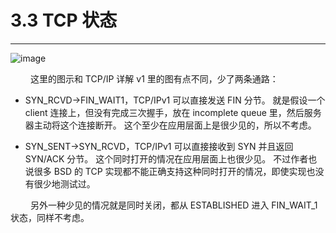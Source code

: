 # 3.3 TCP 状态
***

![image](/images/3.3/01.png)

&emsp;&emsp;
这里的图示和 TCP/IP 详解 v1 里的图有点不同，少了两条通路：

+ SYN\_RCVD-\>FIN\_WAIT1，TCP/IPv1 可以直接发送 FIN 分节。
就是假设一个 client 连接上，但没有完成三次握手，放在 incomplete queue 里，然后服务器主动将这个连接断开。
这个至少在应用层面上是很少见的，所以不考虑。

+ SYN\_SENT-\>SYN\_RCVD，TCP/IPv1 可以直接接收到 SYN 并且返回 SYN/ACK 分节。
这个同时打开的情况在应用层面上也很少见。
不过作者也说很多 BSD 的 TCP 实现都不能正确支持这种同时打开的情况，即使实现也没有很少地测试过。

&emsp;&emsp;
另外一种少见的情况就是同时关闭，都从 ESTABLISHED 进入 FIN\_WAIT\_1 状态，同样不考虑。
